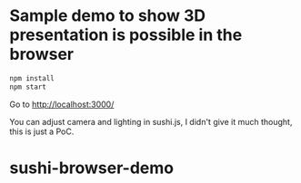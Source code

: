 # Sample demo to show 3D presentation is possible in the browser

```bash
npm install
npm start
```

Go to [http://localhost:3000/](http://localhost:3000/)


You can adjust camera and lighting in sushi.js, I didn't give it much thought, 
this is just a PoC.
# sushi-browser-demo
